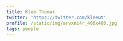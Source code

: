 ```yaml
---
title: Klee Thomas
twitter: 'https://twitter.com/kleeut'
profile: /static/img/arvxni4r_400x400.jpg
tags: people
---
```


